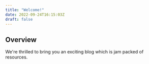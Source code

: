 ```yaml
---
title: "Welcome!"
date: 2022-09-24T16:15:03Z
draft: false
---
```


## Overview

We're thrilled to bring you an exciting blog which is jam packed of resources.


